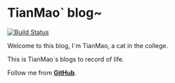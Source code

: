 # TianMao` blog~
[![Build Status](https://api.travis-ci.org/zthxxx/zthxxx.github.io.png?branch=master)](https://travis-ci.org/zthxxx/zthxxx.github.io)

Welcome to this blog, I`m TianMao, a cat in the college.

This is TianMao`s blogs to record of life.

Follow me from [**GitHub**](https://github.com/zthxxx).